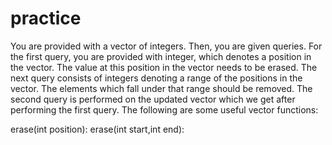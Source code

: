# practice
You are provided with a vector of  integers. Then, you are given  queries. For the first query, you are provided with  integer, which denotes a position in the vector. The value at this position in the vector needs to be erased. The next query consists of integers denoting a range of the positions in the vector. The elements which fall under that range should be removed. The second query is performed on the updated vector which we get after performing the first query.
The following are some useful vector functions:

erase(int position):
erase(int start,int end):
